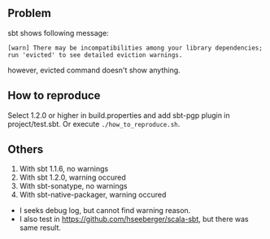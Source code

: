 ## Problem

sbt shows following message:

```
[warn] There may be incompatibilities among your library dependencies; run 'evicted' to see detailed eviction warnings.
```

however, evicted command doesn't show anything.

## How to reproduce

Select 1.2.0 or higher in build.properties and add sbt-pgp plugin in project/test.sbt.
Or execute `./how_to_reproduce.sh`.

## Others

1. With sbt 1.1.6, no warnings
1. With sbt 1.2.0, warning occured
1. With sbt-sonatype, no warnings
1. With sbt-native-packager, warning occured

* I seeks debug log, but cannot find warning reason.
* I also test in https://github.com/hseeberger/scala-sbt, but there was same result.
